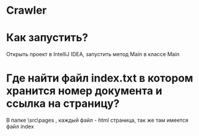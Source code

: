 # Crawler

# Как запустить?

Открыть проект в IntelliJ IDEA, запустить метод Main в классе Main

# Где найти файл index.txt в котором хранится номер документа и ссылка на страницу?

В папке \src\pages , каждый файл - html страница, так же там имеется файл index
